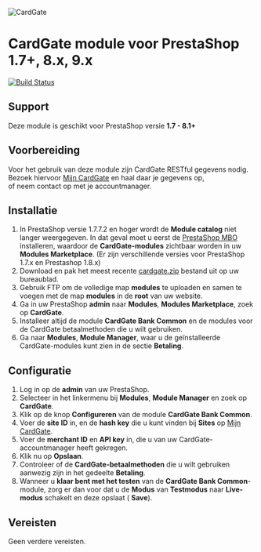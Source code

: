 ![CardGate](https://cdn.curopayments.net/thumb/200/logos/cardgate.png)

# CardGate module voor PrestaShop 1.7+, 8.x, 9.x

[![Build Status](https://travis-ci.org/cardgate/prestashop17.svg?branch=master)](https://travis-ci.org/cardgate/prestashop17)

## Support

Deze module is geschikt voor PrestaShop versie **1.7 - 8.1+**

## Voorbereiding

Voor het gebruik van deze module zijn CardGate RESTful gegevens nodig.  
Bezoek hiervoor [Mijn CardGate](https://my.cardgate.com/) en haal daar je gegevens op,  
of neem contact op met je accountmanager.  

## Installatie

1. In PrestaShop versie 1.7.7.2 en hoger wordt de **Module catalog** niet langer weergegeven. In dat geval moet u eerst de [PrestaShop MBO](https://github.com/PrestaShopCorp/ps_mbo) installeren, waardoor de **CardGate-modules** zichtbaar worden in uw **Modules Marketplace**. (Er zijn verschillende versies voor PrestaShop 1.7.x en Prestashop 1.8.x)
2. Download en pak het meest recente [cardgate.zip](https://github.com/cardgate/prestashop17/releases) bestand uit op uw bureaublad.
3. Gebruik FTP om de volledige map **modules** te uploaden en samen te voegen met de map **modules** in de **root** van uw website.
4. Ga in uw PrestaShop **admin** naar **Modules**, **Modules Marketplace**, zoek op **CardGate**.
5. Installeer altijd de module **CardGate Bank Common** en de modules voor de CardGate betaalmethoden die u wilt gebruiken.
6. Ga naar **Modules**, **Module Manager**, waar u de geïnstalleerde CardGate-modules kunt zien in de sectie **Betaling**.
## Configuratie

1. Log in op de **admin** van uw PrestaShop.
2. Selecteer in het linkermenu bij **Modules**, **Module Manager** en zoek op **CardGate**.
3. Klik op de knop **Configureren** van de module **CardGate Bank Common**.
4. Voer de **site ID** in, en de **hash key** die u kunt vinden bij **Sites** op [Mijn CardGate](https://my.cardgate.com/).
5. Voer de **merchant ID** en **API key** in, die u van uw CardGate-accountmanager heeft gekregen.
6. Klik nu op **Opslaan**.
7. Controleer of de **CardGate-betaalmethoden** die u wilt gebruiken aanwezig zijn in het gedeelte **Betaling**.
8. Wanneer u **klaar bent met het testen** van de **CardGate Bank Common**-module, zorg er dan voor dat u de **Modus** van **Testmodus** naar **Live-modus** schakelt en deze opslaat ( **Save**).
## Vereisten

Geen verdere vereisten.
